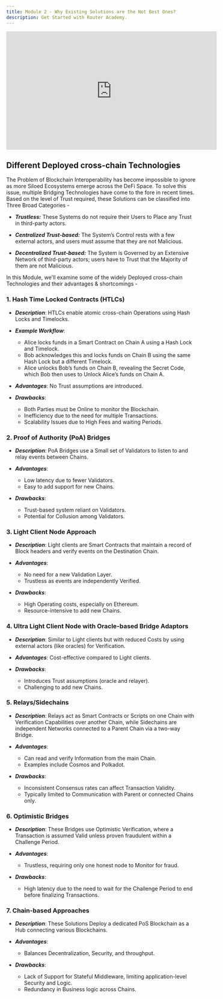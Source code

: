 ```yaml
---
title: Module 2 - Why Existing Solutions are the Not Best Ones?
description: Get Started with Router Academy.
---
```


<iframe width="560" height="315" src="https://www.youtube.com/embed/u-huO_s8cwo" frameborder="0" allow="accelerometer; autoplay; encrypted-media; gyroscope; picture-in-picture" allowfullscreen></iframe>

## Different Deployed cross-chain Technologies

The Problem of Blockchain Interoperability has become impossible to ignore as more Siloed Ecosystems emerge across the DeFi Space. To solve this issue, multiple Bridging Technologies have come to the fore in recent times. Based on the level of Trust required, these Solutions can be
classified into Three Broad Categories -

- ***Trustless:*** These Systems do not require their Users to Place any Trust in third-party actors.
  
- ***Centralized Trust-based:*** The System’s Control rests with a few external actors, and users must assume that they are not Malicious.
  
- ***Decentralized Trust-based:*** The System is Governed by an Extensive Network of third-party actors; users have to Trust that the Majority of them are not Malicious.

In this Module, we'll examine some of the widely Deployed cross-chain Technologies and their advantages & shortcomings -

### 1. Hash Time Locked Contracts (HTLCs)

- ***Description***: HTLCs enable atomic cross-chain Operations using Hash Locks and Timelocks.
  
- ***Example Workflow***: 
  - Alice locks funds in a Smart Contract on Chain A using a Hash Lock and Timelock.
  - Bob acknowledges this and locks funds on Chain B using the same Hash Lock but a different Timelock.
  - Alice unlocks Bob’s funds on Chain B, revealing the Secret Code, which Bob then uses to Unlock Alice’s funds on Chain A.

- ***Advantages***: No Trust assumptions are introduced.

- ***Drawbacks***:
  - Both Parties must be Online to monitor the Blockchain.
  - Inefficiency due to the need for multiple Transactions.
  - Scalability Issues due to High Fees and waiting Periods.

### 2. Proof of Authority (PoA) Bridges

- ***Description***: PoA Bridges use a Small set of Validators to listen to and relay events between Chains.

- ***Advantages***:
  - Low latency due to fewer Validators.
  - Easy to add support for new Chains.

- ***Drawbacks***:
  - Trust-based system reliant on Validators.
  - Potential for Collusion among Validators.

### 3. Light Client Node Approach

- ***Description***: Light clients are Smart Contracts that maintain a record of Block headers and verify events on the Destination Chain.

- ***Advantages***:
  - No need for a new Validation Layer.
  - Trustless as events are independently Verified.

- ***Drawbacks***:
  - High Operating costs, especially on Ethereum.
  - Resource-intensive to add new Chains.

### 4. Ultra Light Client Node with Oracle-based Bridge Adaptors

- ***Description***: Similar to Light clients but with reduced Costs by using external actors (like oracles) for Verification.

- ***Advantages***: Cost-effective compared to Light clients.

- ***Drawbacks***:
  - Introduces Trust assumptions (oracle and relayer).
  - Challenging to add new Chains.

### 5. Relays/Sidechains

- ***Description***: Relays act as Smart Contracts or Scripts on one Chain with Verification Capabilities over another Chain, while Sidechains are independent Networks connected to a Parent Chain via a two-way Bridge.

- ***Advantages***:
  - Can read and verify Information from the main Chain.
  - Examples include Cosmos and Polkadot.

- ***Drawbacks***:
  - Inconsistent Consensus rates can affect Transaction Validity.
  - Typically limited to Communication with Parent or connected Chains only.

### 6. Optimistic Bridges

- ***Description***: These Bridges use Optimistic Verification, where a Transaction is assumed Valid unless proven fraudulent within a Challenge Period.

- ***Advantages***:
  - Trustless, requiring only one honest node to Monitor for fraud.

- ***Drawbacks***:
  - High latency due to the need to wait for the Challenge Period to end before finalizing Transactions.

### 7. Chain-based Approaches

- ***Description***: These Solutions Deploy a dedicated PoS Blockchain as a Hub connecting various Blockchains.

- ***Advantages***:
  - Balances Decentralization, Security, and throughput.

- ***Drawbacks***:
  - Lack of Support for Stateful Middleware, limiting application-level Security and Logic.
  - Redundancy in Business logic across Chains.

